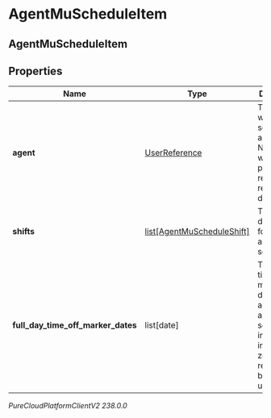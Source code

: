 # AgentMuScheduleItem

## AgentMuScheduleItem

## Properties

|Name | Type | Description | Notes|
|------------ | ------------- | ------------- | -------------|
| **agent** | [UserReference](UserReference) | The agent to whom this schedule applies. Note: selfUri will not be populated if retrieving result via downloadUrl | |
| **shifts** | [list[AgentMuScheduleShift]](AgentMuScheduleShift) | The shift definitions for this agent schedule | |
| **full_day_time_off_marker_dates** | list[date] | The full day time off marker dates which apply to this agent schedule, interpreted in the time zone of the relevant business unit | |



_PureCloudPlatformClientV2 238.0.0_
